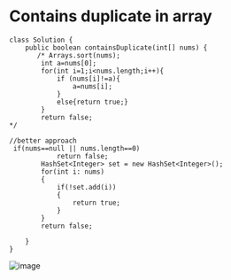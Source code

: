 # Contains duplicate in array
```
class Solution {
    public boolean containsDuplicate(int[] nums) {
       /* Arrays.sort(nums);
        int a=nums[0];
        for(int i=1;i<nums.length;i++){
            if (nums[i]!=a){
                a=nums[i];
            }
            else{return true;}
        }
        return false;
*/

//better approach
 if(nums==null || nums.length==0)
            return false;
        HashSet<Integer> set = new HashSet<Integer>();
        for(int i: nums)
        {
            if(!set.add(i))
            {
                return true;
            }
        }
        return false;
        
    }
}
```
![image](https://github.com/sri-singhal/DSA-JAVA-/assets/98937798/11b684f3-faae-4ca3-ba96-064900eaea6c)
